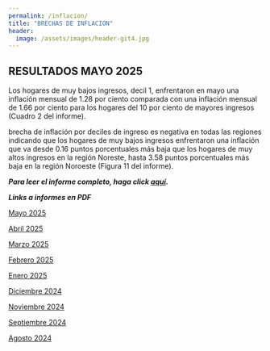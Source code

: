 ```yaml
---
permalink: /inflacion/
title: "BRECHAS DE INFLACION"
header:
  image: /assets/images/header-git4.jpg
---
```


## RESULTADOS MAYO 2025

Los hogares de muy bajos ingresos, decil 1, enfrentaron en mayo una inflación mensual de 1.28 por ciento comparada con una inflación mensual de 1.66 por ciento para los hogares del 10 por ciento de mayores ingresos (Cuadro 2 del informe).

brecha de inflación por deciles de ingreso es negativa en todas las regiones indicando que los hogares de muy bajos ingresos enfrentaron una inflación que va desde 0.16 puntos porcentuales más baja que los hogares de muy altos ingresos en la región Noreste, hasta 3.58 puntos porcentuales más baja en la región Noroeste (Figura 11 del informe).

***Para leer el informe completo, haga click [aquí](https://mrozada.github.io/brechas/).***


***Links a informes en PDF***

[Mayo 2025](https://github.com/mrozada/mrozada.github.io/blob/master/assets/pdf/BRECHAS%20DE%20INFLACION%20-%202025-05.pdf)

[Abril 2025](https://github.com/mrozada/mrozada.github.io/blob/master/assets/pdf/BRECHAS%20DE%20INFLACION%20-%202025-04.pdf)

[Marzo 2025](https://github.com/mrozada/mrozada.github.io/blob/master/assets/pdf/BRECHAS%20DE%20INFLACION%20-%202025-03.pdf)

[Febrero 2025](https://github.com/mrozada/mrozada.github.io/blob/master/assets/pdf/BRECHAS%20DE%20INFLACION%20-%202025-02.pdf)

[Enero 2025](https://github.com/mrozada/mrozada.github.io/blob/master/assets/pdf/BRECHAS%20DE%20INFLACION%20-%202025-01.pdf)

[Diciembre 2024](https://github.com/mrozada/mrozada.github.io/blob/master/assets/pdf/BRECHAS%20DE%20INFLACION%20-%202024-12.pdf)

[Noviembre 2024](https://github.com/mrozada/mrozada.github.io/blob/master/assets/pdf/BRECHAS%20DE%20INFLACION%20-%202024-11.pdf)

[Septiembre 2024](https://github.com/mrozada/mrozada.github.io/blob/master/assets/pdf/BRECHAS%20DE%20INFLACION%20-%202024-09.pdf)

[Agosto 2024](https://github.com/mrozada/mrozada.github.io/blob/master/assets/pdf/BRECHAS%20DE%20INFLACION%20-%202024-08.pdf)